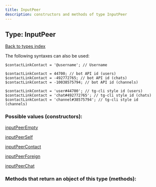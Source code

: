 ```yaml
---
title: InputPeer
description: constructors and methods of type InputPeer
---
```

## Type: InputPeer  
[Back to types index](index.md)



The following syntaxes can also be used:

```
$contactLinkContact = '@username'; // Username

$contactLinkContact = 44700; // bot API id (users)
$contactLinkContact = -492772765; // bot API id (chats)
$contactLinkContact = -10038575794; // bot API id (channels)

$contactLinkContact = 'user#44700'; // tg-cli style id (users)
$contactLinkContact = 'chat#492772765'; // tg-cli style id (chats)
$contactLinkContact = 'channel#38575794'; // tg-cli style id (channels)
```


### Possible values (constructors):

[inputPeerEmpty](../constructors/inputPeerEmpty.md)  

[inputPeerSelf](../constructors/inputPeerSelf.md)  

[inputPeerContact](../constructors/inputPeerContact.md)  

[inputPeerForeign](../constructors/inputPeerForeign.md)  

[inputPeerChat](../constructors/inputPeerChat.md)  



### Methods that return an object of this type (methods):



